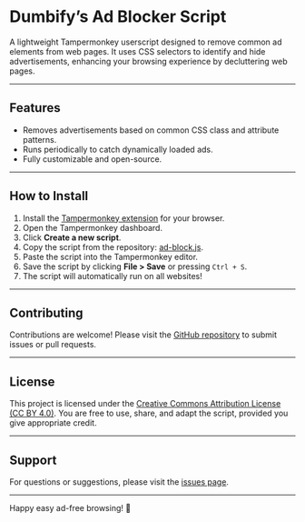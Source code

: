 ﻿# Dumbify’s Ad Blocker Script

A lightweight Tampermonkey userscript designed to remove common ad elements from web pages. It uses CSS selectors to identify and hide advertisements, enhancing your browsing experience by decluttering web pages.

---

## Features

- Removes advertisements based on common CSS class and attribute patterns.
- Runs periodically to catch dynamically loaded ads.
- Fully customizable and open-source.

---

## How to Install

1. Install the [Tampermonkey extension](https://www.tampermonkey.net/) for your browser.
2. Open the Tampermonkey dashboard.
3. Click **Create a new script**.
4. Copy the script from the repository: [ad-block.js](https://github.com/Ensif-Dev/Block-Ads-With-Tampermonkey/blob/main/ad-block.js).
5. Paste the script into the Tampermonkey editor.
6. Save the script by clicking **File > Save** or pressing `Ctrl + S`.
7. The script will automatically run on all websites!

---

## Contributing

Contributions are welcome! Please visit the [GitHub repository](https://github.com/Ensif-Dev/Block-Ads-With-Tampermonkey) to submit issues or pull requests.

---

## License

This project is licensed under the [Creative Commons Attribution License (CC BY 4.0)](https://creativecommons.org/licenses/by/4.0/). You are free to use, share, and adapt the script, provided you give appropriate credit.

---

## Support

For questions or suggestions, please visit the [issues page](https://github.com/Ensif-Dev/Block-Ads-With-Tampermonkey/issues).

---

Happy easy ad-free browsing! 🚀
